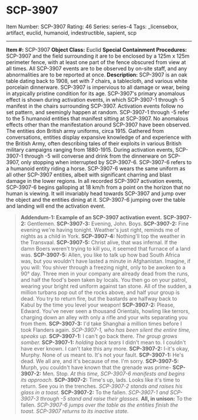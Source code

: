 # SCP-3907
Item Number: SCP-3907
Rating: 46
Series: series-4
Tags: _licensebox, artifact, euclid, humanoid, indestructible, sapient, scp

---

**Item #:** SCP-3907
**Object Class:** Euclid
**Special Containment Procedures:** SCP-3907 and the field surrounding it are to be enclosed by a 125m x 125m perimeter fence, with at least one part of the fence obscured from view at all times. All SCP-3907 events are to be observed by on-site staff, and any abnormalities are to be reported at once.
**Description:** SCP-3907 is an oak table dating back to 1908, set with 7 chairs, a tablecloth, and various white porcelain dinnerware. SCP-3907 is impervious to all damage or wear, being in atypically pristine condition for its age. SCP-3907's primary anomalous effect is shown during activation events, in which SCP-3907-1 through -5 manifest in the chairs surrounding SCP-3907. Activation events follow no set pattern, and seemingly happen at random.
SCP-3907-1 through -5 refer to the 5 humanoid entities that manifest sitting at SCP-3907. No anomalous effects other than the manifestation around SCP-3907 have been observed. The entities don British army uniforms, circa 1915. Gathered from conversations, entities display expansive knowledge of and experience with the British Army, often describing tales of their exploits in various British military campaigns ranging from 1880-1915. During activation events, SCP-3907-1 through -5 will converse and drink from the dinnerware on SCP-3907, only stopping when interrupted by SCP-3907-6.
SCP-3907-6 refers to a humanoid entity riding a horse. SCP-3907-6 wears the same uniform as all other SCP-3907 entities, albeit with significant charring and blast damage in the lower regions. In all recorded SCP-3907 activation events, SCP-3907-6 begins galloping at 18 km/h from a point on the horizon that no human is viewing. It will invariably head towards SCP-3907 and jump over the object and the entities dining at it. SCP-3907-6 jumping over the table and landing will end the activation event.
> **Addendum-1: Example of an SCP-3907 activation event.**
> **SCP-3907-2:** Gentlemen.
> **SCP-3907-3:** Evening, John. Boys.
> **SCP-3907-2:** Fine evening we're having tonight. Weather's just right, reminds me of nights as a child in York.
> **SCP-3907-4:** Nothing'll top the weather in the Transvaal.
> **SCP-3907-5:** Christ alive, that was infernal. If the damn Boers weren't trying to kill you, it seemed that furnace of a land was.
> **SCP-3907-5:** Allen, you like to talk up how bad South Africa was, but you wouldn't have lasted a minute in Afghanistan. Imagine, if you will: You shiver through a freezing night, only to be awoken to a 90° day. Three men in your company are already dead from the runs, and half the food's been taken by locals. You then go on your patrol, wearing your bright red uniform against tan stone. All of the sudden, a million turbans pop out of the rocks above, and half your group is dead. You try to return fire, but the bastards are halfway back to Kabul by the time you level your weapon!
> **SCP-3907-2:** Please, Edward. You've never seen a thousand Orientals, howling like terrors, charging down an alley with only a rifle and your wits separating you from them.
> **SCP-3907-3:** I'd take Shanghai a million times before I took Flanders again.
> _SCP-3907-1, who has been silent the entire time, speaks up._
> **SCP-3907-1:** I can't go back there.
> _The group grows somber._
> **SCP-3907-1:** *holding back tears* I didn't mean to. I couldn't have ever known. I can't take this any more.
> **SCP-3907-2:** I-it's okay, Murphy. None of us meant to. It's not your fault.
> **SCP-3907-1:** He's dead. We all are, and it's because of me. I'm sorry.
> **SCP-3907-5:** Murph, you couldn't have known that the grenade was prime-
> **SCP-3907-2:** Men. Stop.
> _At this time, SCP-3907-6 manifests and begins its approach._
> **SCP-3907-2:** Time's up, lads. Looks like it's time to return. See you in the trenches.
> _SCP-3907-2 stands and raises his glass in a toast._
> **SCP-3907-2:** To the fallen.
> _SCP-3907-1 and SCP-3907-3 through -5 stand and raise their glasses._
> **All, in unison:** To the fallen.
> _SCP-3907-6 jumps over the table as the entities finish the toast. SCP-3907 returns to its inactive state._